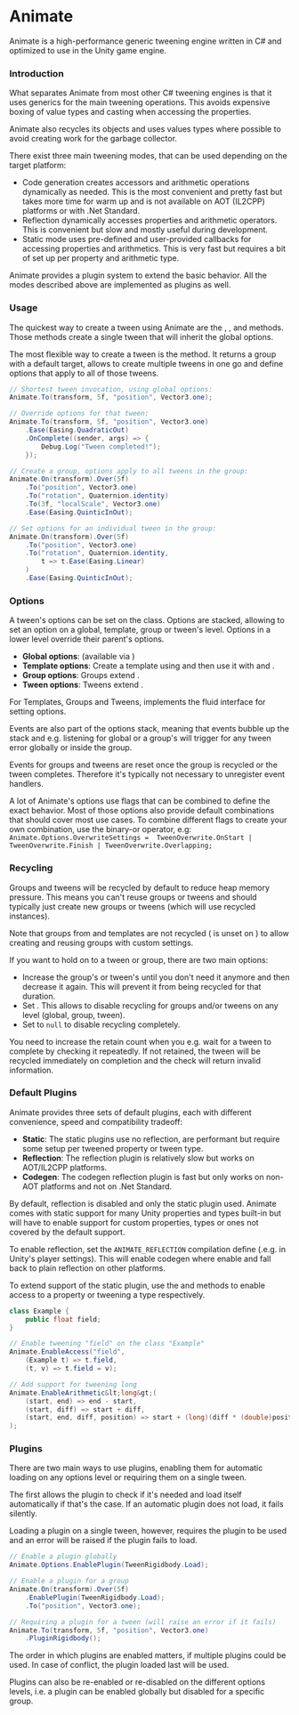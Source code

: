 # Animate

Animate is a high-performance generic tweening engine written in C#
and optimized to use in the Unity game engine.

### Introduction

What separates Animate from most other C# tweening engines is that it
uses generics for the main tweening operations. This avoids expensive
boxing of value types and casting when accessing the properties.

Animate also recycles its objects and uses values types where possible
to avoid creating work for the garbage collector.

There exist three main tweening modes, that can be used depending on
the target platform:
- Code generation creates accessors and arithmetic operations dynamically
  as needed. This is the most convenient and pretty fast but takes
  more time for warm up and is not available on AOT (IL2CPP) platforms
  or with .Net Standard.
- Reflection dynamically accesses properties and arithmetic operators.
  This is convenient but slow and mostly useful during development.
- Static mode uses pre-defined and user-provided callbacks for accessing
  properties and arithmetics. This is very fast but requires a bit
  of set up per property and arithmetic type.

Animate provides a plugin system to extend the basic behavior. All 
the modes described above are implemented as plugins as well.

### Usage

The quickest way to create a tween using Animate are the 
<see cref="Animate.To"/>, <see cref="Animate.From"/>, 
<see cref="Animate.FromTo"/> and <see cref="Animate.By"/> 
methods. Those methods create a single tween that will inherit the global
options.

The most flexible way to create a tween is the <see cref="Animate.On"/>
method. It returns a group with a default target, allows to create
multiple tweens in one go and define options that apply to all of those tweens.

```cs
// Shortest tween invocation, using global options:
Animate.To(transform, 5f, "position", Vector3.one);

// Override options for that tween:
Animate.To(transform, 5f, "position", Vector3.one)
    .Ease(Easing.QuadraticOut)
    .OnComplete((sender, args) => {
        Debug.Log("Tween completed!");
    });

// Create a group, options apply to all tweens in the group:
Animate.On(transform).Over(5f)
    .To("position", Vector3.one)
    .To("rotation", Quaternion.identity)
    .To(3f, "localScale", Vector3.one)
    .Ease(Easing.QuinticInOut);

// Set options for an individual tween in the group:
Animate.On(transform).Over(5f)
    .To("position", Vector3.one)
    .To("rotation", Quaternion.identity, 
        t => t.Ease(Easing.Linear)
    )
    .Ease(Easing.QuinticInOut);
```

### Options

A tween's options can be set on the <see cref="TweenOptions"/> class. Options
are stacked, allowing to set an option on a global, template, group or tween's
level. Options in a lower level override their parent's options.

- **Global options**: <see cref="ITweenEngine.Options"/> (available via 
  <see cref="Animate.Engine"/>)
- **Template options**: Create a template using <see cref="Animate.Template"/> 
  and then use it with <see cref="Animate.On"/> and <see cref="Animate.Group"/>.
- **Group options**: Groups extend <see cref="TweenOptionsContainer.Options"/>.
- **Tween options**: Tweens extend <see cref="TweenOptionsContainer.Options"/>.

For Templates, Groups and Tweens, <see cref="TweenOptionsFluid"/> implements
the fluid interface for setting options.

Events are also part of the options stack, meaning that events bubble up the stack
and e.g. listening for global or a group's <see cref="TweenOptions.ErrorEvent"/>
will trigger for any tween error globally or inside the group.

Events for groups and tweens are reset once the group is recycled or the tween
completes. Therefore it's typically not necessary to unregister event handlers.

A lot of Animate's options use flags that can be combined to define
the exact behavior. Most of those options also provide default combinations
that should cover most use cases. To combine different flags to create
your own combination, use the binary-or operator, e.g:
`Animate.Options.OverwriteSettings = 
    TweenOverwrite.OnStart | TweenOverwrite.Finish | TweenOverwrite.Overlapping;`

### Recycling

Groups and tweens will be recycled by default to reduce heap memory pressure.
This means you can't reuse groups or tweens and should typically just create
new groups or tweens (which will use recycled instances).

Note that groups from <see cref="Animate.Group"/> and templates are not 
recycled (<see cref="TweenRecycle.Groups"/> is unset on 
<see cref="TweenOptions.Recycle"/>) to allow creating and reusing groups with
custom settings.

If you want to hold on to a tween or group, there are two main options:
- Increase the group's or tween's <see cref="TweenOptionsContainer.RetainCount"/>
  until you don't need it anymore and then decrease it again. This will
  prevent it from being recycled for that duration.
- Set <see cref="TweenOptions.Recycle"/>. This allows to disable recycling for 
  groups and/or tweens on any level (global, group, tween).
- Set <see cref="ITweenEngine.Pool"/> to `null` to disable recycling completely.

You need to increase the retain count when you e.g. wait for a tween to
complete by checking it repeatedly. If not retained, the tween will be 
recycled immediately on completion and the check will return invalid information.

### Default Plugins

Animate provides three sets of default plugins, each with different convenience,
speed and compatibility tradeoff:
- **Static**: The static plugins use no reflection, are performant but require
  some setup per tweened property or tween type.
- **Reflection**: The reflection plugin is relatively slow but works on 
  AOT/IL2CPP platforms.
- **Codegen**: The codegen reflection plugin is fast but only works on non-AOT
  platforms and not on .Net Standard.

By default, reflection is disabled and only the static plugin used. Animate 
comes with static support for many Unity properties and types built-in but
will have to enable support for custom properties, types or ones not covered
by the default support.

To enable reflection, set the `ANIMATE_REFLECTION` compilation define (.e.g. 
in Unity's player settings). This will enable codegen where enable and fall
back to plain reflection on other platforms.

To extend support of the static plugin, use the <see cref="Animate.EnableAccess"/>
and <see cref="Animate.EnableArithmetic"/> methods to enable access to a
property or tweening a type respectively.

```cs
class Example {
	public float field;
}

// Enable tweening "field" on the class "Example"
Animate.EnableAccess("field",
	(Example t) => t.field,
	(t, v) => t.field = v);

// Add support for tweening long
Animate.EnableArithmetic&lt;long&gt;(
    (start, end) => end - start,
    (start, diff) => start + diff,
    (start, end, diff, position) => start + (long)(diff * (double)position)
);
```

### Plugins

There are two main ways to use plugins, enabling them for automatic loading
on any options level or requiring them on a single tween.

The first allows the plugin to check if it's needed and load itself automatically
if that's the case. If an automatic plugin does not load, it fails silently.

Loading a plugin on a single tween, however, requires the plugin to be used
and an error will be raised if the plugin fails to load.

```cs
// Enable a plugin globally
Animate.Options.EnablePlugin(TweenRigidbody.Load);

// Enable a plugin for a group
Animate.On(transform).Over(5f)
	.EnablePlugin(TweenRigidbody.Load);
	.To("position", Vector3.one);

// Requiring a plugin for a tween (will raise an error if it fails)
Animate.To(transform, 5f, "position", Vector3.one)
	.PluginRigidbody();
```

The order in which plugins are enabled matters, if multiple plugins
could be used. In case of conflict, the plugin loaded last will be
used.

Plugins can also be re-enabled or re-disabled on the different options levels,
i.e. a plugin can be enabled globally but disabled for a specific group.